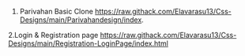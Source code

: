 1. Parivahan Basic Clone
   https://raw.githack.com/Elavarasu13/Css-Designs/main/Parivahandesign/index.
   
2.Login & Registration page
   https://raw.githack.com/Elavarasu13/Css-Designs/main/Registration-LoginPage/index.html